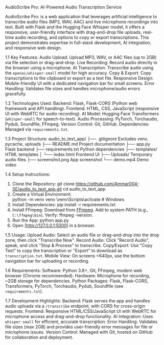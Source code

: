  AudioScribe Pro: AI-Powered Audio Transcription Service

AudioScribe Pro:  is a web application that leverages artificial intelligence to transcribe audio files (MP3, WAV, AAC) and live microphone recordings into text. Built with Flask and the Hugging Face Whisper model, it offers a responsive, user-friendly interface with drag-and-drop file uploads, real-time audio recording, and options to copy or export transcriptions. This project demonstrates expertise in full-stack development, AI integration, and responsive web design.

1.1 Key Features:
Audio Upload: Upload MP3, WAV, or AAC files (up to 2GB) via file selection or drag-and-drop.
Live Recording: Record audio directly in the browser using a microphone.
AI Transcription: Transcribe audio using the `openai/whisper-small` model for high accuracy.
Copy & Export: Copy transcriptions to the clipboard or export as a text file.
Responsive Design: Mobile-friendly UI with a dedicated navigation bar for small screens.
Error Handling: Validates file sizes and handles microphone/audio errors gracefully.

1.2 Technologies Used:
Backend: Flask, Flask-CORS (Python web framework and API handling).
Frontend: HTML, CSS, JavaScript (responsive UI with WebRTC for audio recording).
AI Model: Hugging Face Transformers (`whisper-small` for speech-to-text).
Audio Processing: PyTorch, Torchaudio, Pydub, Soundfile, FFmpeg.
Version Control: Git, GitHub.
Dependencies: Managed via `requirements.txt`.

1.3 Project Structure:
audio_to_text_app/
├── .gitignore                             Excludes venv, pycache, uploads
├── README.md                       Project documentation
├── app.py                                  Flask backend
├── requirements.txt               Python dependencies
├── templates/                          HTML templates
│   └── index.html                     Frontend UI
├── Uploads/                            Temporary audio files
├── screenshot.png                 App screenshot
└── demo.mp4                         Demo video

1.4 Setup Instructions:
1. Clone the Repository:
   git clone https://github.com/Ammar004-SE/audio_to_text_app.git
   cd audio_to_text_app
2. Create a Virtual Environment:  
   python -m venv venv
  \venv\Scripts\activate  # Windows
3. Install Dependencies:
      pip install -r requirements.txt
4. Install FFmpeg:
   Download from [FFmpeg](https://ffmpeg.org/download.html).
   Add to system PATH (e.g., `C:\ffmpeg\bin`).
   Verify: ffmpeg -version.
5. Run the App:
      python app.py
6. Open  [http://127.0.0.1:5000]   in a browser.

1.5 Usage:
Upload Audio: Select an audio file or drag-and-drop into the drop zone, then click "Transcribe Now".
Record Audio: Click "Record Audio", speak, and click "Stop & Process" to transcribe.
Copy/Export: Use "Copy Text" to copy the transcription or "Export" to download as `transcription.txt`.
Mobile View: On screens <640px, use the bottom navigation bar for uploading or recording.

1.6 Requirements:
Software: Python 3.8+, Git, FFmpeg, modern web browser (Chrome recommended).
Hardware: Microphone for recording, ~2GB storage for dependencies.
Python Packages: Flask, Flask-CORS, Transformers, PyTorch, Torchaudio, Pydub, Soundfile (see `requirements.txt`).

 1.7 Development Highlights:
Backend: Flask serves the app and handles audio uploads via a `/transcribe` endpoint, with CORS for cross-origin requests.
Frontend: Responsive HTML/CSS/JavaScript UI with WebRTC for microphone access and drag-and-drop functionality.
AI Integration: Uses `whisper-small` for efficient, accurate transcription.
Error Handling: Validates file sizes (max 2GB) and provides user-friendly error messages for file or microphone issues.
Version Control: Managed with Git, hosted on GitHub for collaboration and deployment.


